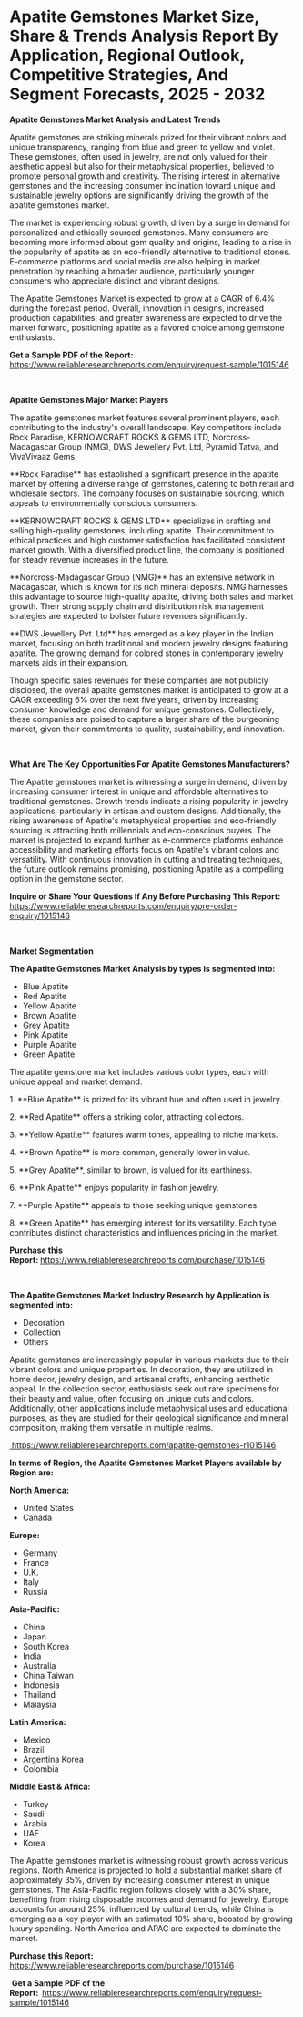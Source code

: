 <p><h1>Apatite Gemstones Market Size, Share & Trends Analysis Report By Application, Regional Outlook, Competitive Strategies, And Segment Forecasts, 2025 - 2032</h1></p><p><strong>Apatite Gemstones Market Analysis and Latest Trends</strong></p>
<p><p>Apatite gemstones are striking minerals prized for their vibrant colors and unique transparency, ranging from blue and green to yellow and violet. These gemstones, often used in jewelry, are not only valued for their aesthetic appeal but also for their metaphysical properties, believed to promote personal growth and creativity. The rising interest in alternative gemstones and the increasing consumer inclination toward unique and sustainable jewelry options are significantly driving the growth of the apatite gemstones market.</p><p>The market is experiencing robust growth, driven by a surge in demand for personalized and ethically sourced gemstones. Many consumers are becoming more informed about gem quality and origins, leading to a rise in the popularity of apatite as an eco-friendly alternative to traditional stones. E-commerce platforms and social media are also helping in market penetration by reaching a broader audience, particularly younger consumers who appreciate distinct and vibrant designs.</p><p>The Apatite Gemstones Market is expected to grow at a CAGR of 6.4% during the forecast period. Overall, innovation in designs, increased production capabilities, and greater awareness are expected to drive the market forward, positioning apatite as a favored choice among gemstone enthusiasts.</p></p>
<p><strong>Get a Sample PDF of the Report:&nbsp;</strong> <a href="https://www.reliableresearchreports.com/enquiry/request-sample/1015146?utm_campaign=48&utm_medium=2&utm_source=Github&utm_content=ia&utm_term=17042025&utm_id=apatite-gemstones">https://www.reliableresearchreports.com/enquiry/request-sample/1015146</a></p>
<p>&nbsp;</p>
<p><strong>Apatite Gemstones Major Market Players</strong></p>
<p><p>The apatite gemstones market features several prominent players, each contributing to the industry's overall landscape. Key competitors include Rock Paradise, KERNOWCRAFT ROCKS & GEMS LTD, Norcross-Madagascar Group (NMG), DWS Jewellery Pvt. Ltd, Pyramid Tatva, and VivaVivaaz Gems.</p><p>**Rock Paradise** has established a significant presence in the apatite market by offering a diverse range of gemstones, catering to both retail and wholesale sectors. The company focuses on sustainable sourcing, which appeals to environmentally conscious consumers. </p><p>**KERNOWCRAFT ROCKS & GEMS LTD** specializes in crafting and selling high-quality gemstones, including apatite. Their commitment to ethical practices and high customer satisfaction has facilitated consistent market growth. With a diversified product line, the company is positioned for steady revenue increases in the future.</p><p>**Norcross-Madagascar Group (NMG)** has an extensive network in Madagascar, which is known for its rich mineral deposits. NMG harnesses this advantage to source high-quality apatite, driving both sales and market growth. Their strong supply chain and distribution risk management strategies are expected to bolster future revenues significantly.</p><p>**DWS Jewellery Pvt. Ltd** has emerged as a key player in the Indian market, focusing on both traditional and modern jewelry designs featuring apatite. The growing demand for colored stones in contemporary jewelry markets aids in their expansion.</p><p>Though specific sales revenues for these companies are not publicly disclosed, the overall apatite gemstones market is anticipated to grow at a CAGR exceeding 6% over the next five years, driven by increasing consumer knowledge and demand for unique gemstones. Collectively, these companies are poised to capture a larger share of the burgeoning market, given their commitments to quality, sustainability, and innovation.</p></p>
<p>&nbsp;</p>
<p><strong>What Are The Key Opportunities For Apatite Gemstones Manufacturers?</strong></p>
<p><p>The Apatite gemstones market is witnessing a surge in demand, driven by increasing consumer interest in unique and affordable alternatives to traditional gemstones. Growth trends indicate a rising popularity in jewelry applications, particularly in artisan and custom designs. Additionally, the rising awareness of Apatite's metaphysical properties and eco-friendly sourcing is attracting both millennials and eco-conscious buyers. The market is projected to expand further as e-commerce platforms enhance accessibility and marketing efforts focus on Apatite's vibrant colors and versatility. With continuous innovation in cutting and treating techniques, the future outlook remains promising, positioning Apatite as a compelling option in the gemstone sector.</p></p>
<p><strong>Inquire or Share Your Questions If Any Before Purchasing This Report:</strong> <a href="https://www.reliableresearchreports.com/enquiry/pre-order-enquiry/1015146?utm_campaign=48&utm_medium=2&utm_source=Github&utm_content=ia&utm_term=17042025&utm_id=apatite-gemstones">https://www.reliableresearchreports.com/enquiry/pre-order-enquiry/1015146</a></p>
<p>&nbsp;</p>
<p><strong>Market Segmentation</strong></p>
<p><strong>The Apatite Gemstones Market Analysis by types is segmented into:</strong></p>
<p><ul><li>Blue Apatite</li><li>Red Apatite</li><li>Yellow Apatite</li><li>Brown Apatite</li><li>Grey Apatite</li><li>Pink Apatite</li><li>Purple Apatite</li><li>Green Apatite</li></ul></p>
<p><p>The apatite gemstone market includes various color types, each with unique appeal and market demand. </p><p>1. **Blue Apatite** is prized for its vibrant hue and often used in jewelry. </p><p>2. **Red Apatite** offers a striking color, attracting collectors. </p><p>3. **Yellow Apatite** features warm tones, appealing to niche markets. </p><p>4. **Brown Apatite** is more common, generally lower in value. </p><p>5. **Grey Apatite**, similar to brown, is valued for its earthiness. </p><p>6. **Pink Apatite** enjoys popularity in fashion jewelry. </p><p>7. **Purple Apatite** appeals to those seeking unique gemstones. </p><p>8. **Green Apatite** has emerging interest for its versatility. Each type contributes distinct characteristics and influences pricing in the market.</p></p>
<p><strong>Purchase this Report:&nbsp;</strong><a href="https://www.reliableresearchreports.com/purchase/1015146?utm_campaign=48&utm_medium=2&utm_source=Github&utm_content=ia&utm_term=17042025&utm_id=apatite-gemstones">https://www.reliableresearchreports.com/purchase/1015146</a></p>
<p>&nbsp;</p>
<p><strong>The Apatite Gemstones Market Industry Research by Application is segmented into:</strong></p>
<p><ul><li>Decoration</li><li>Collection</li><li>Others</li></ul></p>
<p><p>Apatite gemstones are increasingly popular in various markets due to their vibrant colors and unique properties. In decoration, they are utilized in home decor, jewelry design, and artisanal crafts, enhancing aesthetic appeal. In the collection sector, enthusiasts seek out rare specimens for their beauty and value, often focusing on unique cuts and colors. Additionally, other applications include metaphysical uses and educational purposes, as they are studied for their geological significance and mineral composition, making them versatile in multiple realms.</p></p>
<p><a href="https://www.reliableresearchreports.com/apatite-gemstones-r1015146?utm_campaign=48&utm_medium=2&utm_source=Github&utm_content=ia&utm_term=17042025&utm_id=apatite-gemstones">&nbsp;https://www.reliableresearchreports.com/apatite-gemstones-r1015146</a></p>
<p><strong>In terms of Region, the Apatite Gemstones Market Players available by Region are:</strong></p>
<p>
    <p> <strong> North America: </strong>
        <ul>
            <li>United States</li>
            <li>Canada</li>
        </ul>
        </p> 
    <p> <strong> Europe: </strong>
        <ul>
            <li>Germany</li>
            <li>France</li>
            <li>U.K.</li>
            <li>Italy</li>
            <li>Russia</li>
        </ul>
        </p> 
    <p> <strong> Asia-Pacific: </strong>
        <ul>
            <li>China</li>
            <li>Japan</li>
            <li>South Korea</li>
            <li>India</li>
            <li>Australia</li>
            <li>China Taiwan</li>
            <li>Indonesia</li>
            <li>Thailand</li>
            <li>Malaysia</li>
        </ul>
        </p> 
    <p> <strong> Latin America: </strong>
        <ul>
            <li>Mexico</li>
            <li>Brazil</li>
            <li>Argentina Korea</li>
            <li>Colombia</li>
        </ul>
        </p> 
    <p> <strong> Middle East & Africa: </strong>
        <ul>
            <li>Turkey</li>
            <li>Saudi</li>
            <li>Arabia</li>
            <li>UAE</li>
            <li>Korea</li>
        </ul>
    </p>
    </p>
<p><p>The Apatite gemstones market is witnessing robust growth across various regions. North America is projected to hold a substantial market share of approximately 35%, driven by increasing consumer interest in unique gemstones. The Asia-Pacific region follows closely with a 30% share, benefiting from rising disposable incomes and demand for jewelry. Europe accounts for around 25%, influenced by cultural trends, while China is emerging as a key player with an estimated 10% share, boosted by growing luxury spending. North America and APAC are expected to dominate the market.</p></p>
<p><strong>Purchase this Report: </strong><a href="https://www.reliableresearchreports.com/purchase/1015146?utm_campaign=48&utm_medium=2&utm_source=Github&utm_content=ia&utm_term=17042025&utm_id=apatite-gemstones">https://www.reliableresearchreports.com/purchase/1015146</a></p>
<p>&nbsp;<strong>Get a Sample PDF of the Report:&nbsp;&nbsp;</strong><a href="https://www.reliableresearchreports.com/enquiry/request-sample/1015146?utm_campaign=48&utm_medium=2&utm_source=Github&utm_content=ia&utm_term=17042025&utm_id=apatite-gemstones">https://www.reliableresearchreports.com/enquiry/request-sample/1015146</a></p>
<p><strong></strong></p>
<p><p></p><p></p><p></p></p>